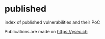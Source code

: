 # published
index of published vulnerabilities and their PoC

Publications are made on https://ysec.ch
